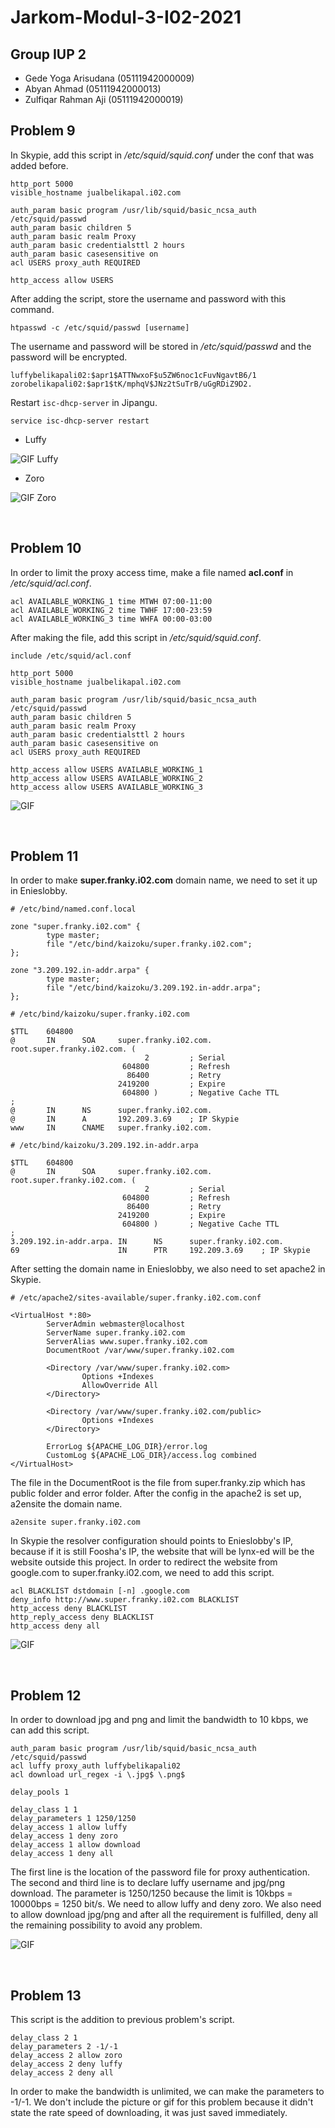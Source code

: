 # Jarkom-Modul-3-I02-2021
## Group IUP 2
- Gede Yoga Arisudana (05111942000009)
- Abyan Ahmad (05111942000013)
- Zulfiqar Rahman Aji (05111942000019)


## Problem 9
In Skypie, add this script in */etc/squid/squid.conf* under the conf that was added before.
```shell
http_port 5000
visible_hostname jualbelikapal.i02.com

auth_param basic program /usr/lib/squid/basic_ncsa_auth /etc/squid/passwd
auth_param basic children 5
auth_param basic realm Proxy
auth_param basic credentialsttl 2 hours
auth_param basic casesensitive on
acl USERS proxy_auth REQUIRED

http_access allow USERS
```

After adding the script, store the username and password with this command.
```shell
htpasswd -c /etc/squid/passwd [username]
```

The username and password will be stored in */etc/squid/passwd* and the password will be encrypted.
```shell
luffybelikapali02:$apr1$ATTNwxoF$u5ZW6noc1cFuvNgavtB6/1
zorobelikapali02:$apr1$tK/mphqV$JNz2tSuTrB/uGgRDiZ9D2.
```

Restart `isc-dhcp-server` in Jipangu.
```shell
service isc-dhcp-server restart
```
- Luffy

![GIF Luffy](/Screenshot/9_GIF-Luffy.gif)

- Zoro

![GIF Zoro](/Screenshot/9_GIF-Zoro.gif)

<br>

## Problem 10
In order to limit the proxy access time, make a file named **acl.conf** in */etc/squid/acl.conf*.
```shell
acl AVAILABLE_WORKING_1 time MTWH 07:00-11:00
acl AVAILABLE_WORKING_2 time TWHF 17:00-23:59
acl AVAILABLE_WORKING_3 time WHFA 00:00-03:00
```

After making the file, add this script in */etc/squid/squid.conf*.
```shell
include /etc/squid/acl.conf

http_port 5000
visible_hostname jualbelikapal.i02.com

auth_param basic program /usr/lib/squid/basic_ncsa_auth /etc/squid/passwd
auth_param basic children 5
auth_param basic realm Proxy
auth_param basic credentialsttl 2 hours
auth_param basic casesensitive on
acl USERS proxy_auth REQUIRED

http_access allow USERS AVAILABLE_WORKING_1
http_access allow USERS AVAILABLE_WORKING_2
http_access allow USERS AVAILABLE_WORKING_3
```

![GIF](/Screenshot/10_GIF.gif)

<br>

## Problem 11
In order to make **super.franky.i02.com** domain name, we need to set it up in Enieslobby.
```shell
# /etc/bind/named.conf.local

zone "super.franky.i02.com" {
        type master;
        file "/etc/bind/kaizoku/super.franky.i02.com";
};

zone "3.209.192.in-addr.arpa" {
        type master;
        file "/etc/bind/kaizoku/3.209.192.in-addr.arpa";
};
```

```shell
# /etc/bind/kaizoku/super.franky.i02.com

$TTL    604800
@       IN      SOA     super.franky.i02.com. root.super.franky.i02.com. (
                              2         ; Serial
                         604800         ; Refresh
                          86400         ; Retry
                        2419200         ; Expire
                         604800 )       ; Negative Cache TTL
;
@       IN      NS      super.franky.i02.com.
@       IN      A       192.209.3.69    ; IP Skypie
www     IN      CNAME   super.franky.i02.com.
```

```shell
# /etc/bind/kaizoku/3.209.192.in-addr.arpa

$TTL    604800
@       IN      SOA     super.franky.i02.com. root.super.franky.i02.com. (
                              2         ; Serial
                         604800         ; Refresh
                          86400         ; Retry
                        2419200         ; Expire
                         604800 )       ; Negative Cache TTL
;
3.209.192.in-addr.arpa. IN      NS      super.franky.i02.com.
69                      IN      PTR     192.209.3.69    ; IP Skypie
```

After setting the domain name in Enieslobby, we also need to set apache2 in Skypie.
```properties
# /etc/apache2/sites-available/super.franky.i02.com.conf

<VirtualHost *:80>
        ServerAdmin webmaster@localhost
        ServerName super.franky.i02.com
        ServerAlias www.super.franky.i02.com
        DocumentRoot /var/www/super.franky.i02.com

        <Directory /var/www/super.franky.i02.com>
                Options +Indexes
                AllowOverride All
        </Directory>

        <Directory /var/www/super.franky.i02.com/public>
                Options +Indexes
        </Directory>

        ErrorLog ${APACHE_LOG_DIR}/error.log
        CustomLog ${APACHE_LOG_DIR}/access.log combined
</VirtualHost>
```

The file in the DocumentRoot is the file from super.franky.zip which has public folder and error folder. After the config in the apache2 is set up, a2ensite the domain name.
```shell
a2ensite super.franky.i02.com
```

In Skypie the resolver configuration should points to Enieslobby's IP, because if it is still Foosha's IP, the website that will be lynx-ed will be the website outside this project. In order to redirect the website from google.com to super.franky.i02.com, we need to add this script.
```shell
acl BLACKLIST dstdomain [-n] .google.com
deny_info http://www.super.franky.i02.com BLACKLIST
http_access deny BLACKLIST
http_reply_access deny BLACKLIST
http_access deny all
```

![GIF](/Screenshot/11_GIF.gif)

<br>

## Problem 12
In order to download jpg and png and limit the bandwidth to 10 kbps, we can add this script.
```shell
auth_param basic program /usr/lib/squid/basic_ncsa_auth /etc/squid/passwd
acl luffy proxy_auth luffybelikapali02
acl download url_regex -i \.jpg$ \.png$

delay_pools 1

delay_class 1 1
delay_parameters 1 1250/1250
delay_access 1 allow luffy
delay_access 1 deny zoro
delay_access 1 allow download
delay_access 1 deny all
```

The first line is the location of the password file for proxy authentication. The second and third line is to declare luffy username and jpg/png download. The parameter is 1250/1250 because the limit is 10kbps = 10000bps = 1250 bit/s. We need to allow luffy and deny zoro. We also need to allow download jpg/png and after all the requirement is fulfilled, deny all the remaining possibility to avoid any problem.

![GIF](/Screenshot/12_GIF.gif)

<br>

## Problem 13
This script is the addition to previous problem's script.
```shell
delay_class 2 1
delay_parameters 2 -1/-1
delay_access 2 allow zoro
delay_access 2 deny luffy
delay_access 2 deny all
```
In order to make the bandwidth is unlimited, we can make the parameters to -1/-1. We don't include the picture or gif for this problem because it didn't state the rate speed of downloading, it was just saved immediately.
